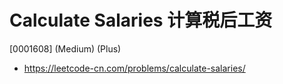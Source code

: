 # Calculate Salaries 计算税后工资

[0001608] (Medium) (Plus)

- https://leetcode-cn.com/problems/calculate-salaries/
